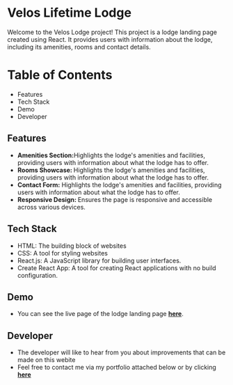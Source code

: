 # Velos Lifetime Lodge

<p>Welcome to the Velos Lodge project! This project is a lodge landing page created using React. It provides users with information about the lodge, including its amenities, rooms and contact details.</p>

<h1>Table of Contents</h1>
<ul>
  <li>Features</li>
  <li>Tech Stack</li>
  <li>Demo</li>
  <li>Developer</li>
</ul>

<h2>Features</h2>
<ul>
  <li><b>Amenities Section:</b>Highlights the lodge's amenities and facilities, providing users with information about what the lodge has to offer.</li>
  <li><b>Rooms Showcase:  </b>Highlights the lodge's amenities and facilities, providing users with information about what the lodge has to offer.</li>
  <li><b>Contact Form:</b>  Highlights the lodge's amenities and facilities, providing users with information about what the lodge has to offer.</li>
  <li><b>Responsive Design: </b>  Ensures the page is responsive and accessible across various devices.</li>
</ul>

<h2>Tech Stack</h2>
<ul>
  <li>HTML: The building block of websites</li>
  <li>CSS: A tool for styling websites</li>
  <li>React.js: A JavaScript library for building user interfaces.</li>
  <li>Create React App: A tool for creating React applications with no build configuration.</li>
</ul>

<h2>Demo</h2>
<ul>
  <li>You can see the live page of the lodge landing page <a href='https://velos-lodge.vercel.app/' target="_blank" rel="noopener noreferrer"><b>here</b></a>.</li>
</ul>

<h2>Developer</h2>
<ul>
<li>The developer will like to hear from you about improvements that can be made on this webite</li>
<li>Feel free to contact me via my portfolio attached below or by clicking <a href='https://neshkibet.vercel.app' target="_blank" rel="noopener noreferrer"><b>here</b></a></li>
</ul>

